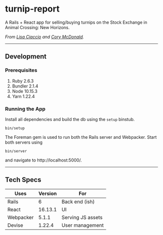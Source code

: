 # turnip-report

A Rails + React app for selling/buying turnips on the Stock Exchange in Animal Crossing: New Horizons.

*From [Lisa Ciaccio](https://github.com/lisabobisa) and [Cory McDonald](https://github.com/corymcdonald).*

----------

## Development

### Prerequisites

1) Ruby 2.6.3
2) Bundler 2.1.4
3) Node 10.15.3
3) Yarn 1.22.4

### Running the App

Install all dependencies and build the db using the `setup` binstub.

```
bin/setup
```

The Foreman gem is used to run both the Rails server and Webpacker. Start both servers using 

```
bin/server
```

and navigate to http://localhost:5000/.

-------

## Tech Specs

|Uses|Version|For|
|--|--|--|
|Rails|6|Back end (ish)|
|React|16.13.1|UI|
|Webpacker|5.1.1|Serving JS assets|
|Devise|1.22.4|User management|
